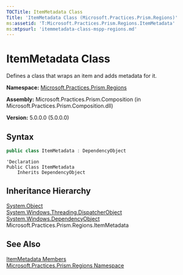 ```yaml
---
TOCTitle: ItemMetadata Class
Title: 'ItemMetadata Class (Microsoft.Practices.Prism.Regions)'
ms:assetid: 'T:Microsoft.Practices.Prism.Regions.ItemMetadata'
ms:mtpsurl: 'itemmetadata-class-mspp-regions.md'
---
```


# ItemMetadata Class

Defines a class that wraps an item and adds metadata for it.

**Namespace:** [Microsoft.Practices.Prism.Regions](/patterns-practices/reference/mspp-regions-namespace)

**Assembly:** Microsoft.Practices.Prism.Composition (in Microsoft.Practices.Prism.Composition.dll)

**Version:** 5.0.0.0 (5.0.0.0)

## Syntax
```C#
public class ItemMetadata : DependencyObject
```

```VB
'Declaration
Public Class ItemMetadata
	Inherits DependencyObject
```

## Inheritance Hierarchy

[System.Object](http://msdn.microsoft.com/en-us/library/e5kfa45b)  
  [System.Windows.Threading.DispatcherObject](http://msdn.microsoft.com/en-us/library/ms615925)  
    [System.Windows.DependencyObject](http://msdn.microsoft.com/en-us/library/ms589309)  
      Microsoft.Practices.Prism.Regions.ItemMetadata

## See Also

[ItemMetadata Members](/patterns-practices/reference/itemmetadata-members-mspp-regions)<br/>
[Microsoft.Practices.Prism.Regions Namespace](/patterns-practices/reference/mspp-regions-namespace)<br/>